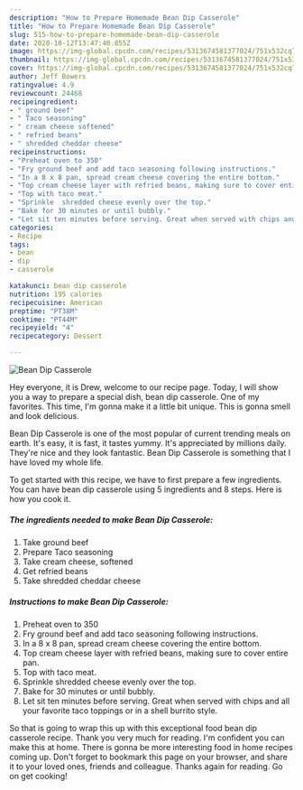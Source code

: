 ```yaml
---
description: "How to Prepare Homemade Bean Dip Casserole"
title: "How to Prepare Homemade Bean Dip Casserole"
slug: 515-how-to-prepare-homemade-bean-dip-casserole
date: 2020-10-12T13:47:40.855Z
image: https://img-global.cpcdn.com/recipes/5313674581377024/751x532cq70/bean-dip-casserole-recipe-main-photo.jpg
thumbnail: https://img-global.cpcdn.com/recipes/5313674581377024/751x532cq70/bean-dip-casserole-recipe-main-photo.jpg
cover: https://img-global.cpcdn.com/recipes/5313674581377024/751x532cq70/bean-dip-casserole-recipe-main-photo.jpg
author: Jeff Bowers
ratingvalue: 4.9
reviewcount: 24468
recipeingredient:
- " ground beef"
- " Taco seasoning"
- " cream cheese softened"
- " refried beans"
- " shredded cheddar cheese"
recipeinstructions:
- "Preheat oven to 350"
- "Fry ground beef and add taco seasoning following instructions."
- "In a 8 x 8 pan, spread cream cheese covering the entire bottom."
- "Top cream cheese layer with refried beans, making sure to cover entire pan."
- "Top with taco meat."
- "Sprinkle  shredded cheese evenly over the top."
- "Bake for 30 minutes or until bubbly."
- "Let sit ten minutes before serving. Great when served with chips and all your favorite taco toppings or in a shell burrito style."
categories:
- Recipe
tags:
- bean
- dip
- casserole

katakunci: bean dip casserole 
nutrition: 195 calories
recipecuisine: American
preptime: "PT38M"
cooktime: "PT44M"
recipeyield: "4"
recipecategory: Dessert

---
```



![Bean Dip Casserole](https://img-global.cpcdn.com/recipes/5313674581377024/751x532cq70/bean-dip-casserole-recipe-main-photo.jpg)

Hey everyone, it is Drew, welcome to our recipe page. Today, I will show you a way to prepare a special dish, bean dip casserole. One of my favorites. This time, I'm gonna make it a little bit unique. This is gonna smell and look delicious.



Bean Dip Casserole is one of the most popular of current trending meals on earth. It's easy, it is fast, it tastes yummy. It's appreciated by millions daily. They're nice and they look fantastic. Bean Dip Casserole is something that I have loved my whole life.


To get started with this recipe, we have to first prepare a few ingredients. You can have bean dip casserole using 5 ingredients and 8 steps. Here is how you cook it.

<!--inarticleads1-->

##### The ingredients needed to make Bean Dip Casserole:

1. Take  ground beef
1. Prepare  Taco seasoning
1. Take  cream cheese, softened
1. Get  refried beans
1. Take  shredded cheddar cheese




<!--inarticleads2-->

##### Instructions to make Bean Dip Casserole:

1. Preheat oven to 350
1. Fry ground beef and add taco seasoning following instructions.
1. In a 8 x 8 pan, spread cream cheese covering the entire bottom.
1. Top cream cheese layer with refried beans, making sure to cover entire pan.
1. Top with taco meat.
1. Sprinkle  shredded cheese evenly over the top.
1. Bake for 30 minutes or until bubbly.
1. Let sit ten minutes before serving. Great when served with chips and all your favorite taco toppings or in a shell burrito style.




So that is going to wrap this up with this exceptional food bean dip casserole recipe. Thank you very much for reading. I'm confident you can make this at home. There is gonna be more interesting food in home recipes coming up. Don't forget to bookmark this page on your browser, and share it to your loved ones, friends and colleague. Thanks again for reading. Go on get cooking!
